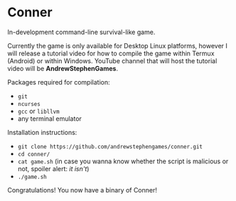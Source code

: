 # Conner
In-development command-line survival-like game.

Currently the game is only available for Desktop Linux platforms, however I will release a tutorial video for how to compile the game within Termux (Android) or within Windows. YouTube channel that will host the tutorial video will be **AndrewStephenGames**.

Packages required for compilation:
* `git`
* `ncurses`
* `gcc` or `libllvm`
* any terminal emulator

Installation instructions:
* `git clone https://github.com/andrewstephengames/conner.git`
* `cd conner/`
* `cat game.sh` (in case you wanna know whether the script is malicious or not, spoiler alert: *it isn't*)
* `./game.sh`

Congratulations! You now have a binary of Conner!
